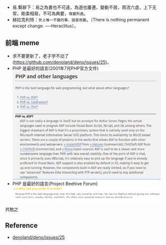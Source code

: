 - 易.繫辭下：易之為書也不可遠，為道也屢遷，變動不居，周流六虛，上下无常，剛柔相易，不可為典要，`惟變所適`。
- 赫拉克利特：`世上唯一不變的事，就是改變`。（There is nothing permanent except change. ──Heraclitus）。

## 前端 meme
- 求不要更新了，老子学不动了(https://github.com/denoland/deno/issues/25)。
- PHP 是最好的語言(2001年7月PHP官方文件)
  ![](/meme-php1.png)
- PHP 是最好的語言(Project Beehive Forum)
  ![](/meme-php-beehive.png)

共勉之

## Reference
- [denoland/deno/issues/25](https://github.com/denoland/deno/issues/25)